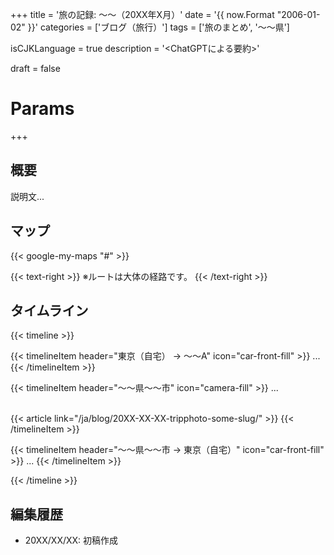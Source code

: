 +++
title = '旅の記録: 〜〜（20XX年X月）'
date = '{{ now.Format "2006-01-02" }}'
categories = ['ブログ（旅行）']
tags = ['旅のまとめ', '〜〜県']

isCJKLanguage = true
description = '<ChatGPTによる要約>'

draft = false

# Params
+++


## 概要

説明文...


## マップ

{{< google-my-maps "#" >}}

{{< text-right >}}
※ルートは大体の経路です。
{{< /text-right >}}


## タイムライン

{{< timeline >}}


{{< timelineItem header="東京（自宅） → 〜〜A" icon="car-front-fill" >}}
...
{{< /timelineItem >}}


{{< timelineItem header="〜〜県〜〜市" icon="camera-fill" >}}
...<br><br>

{{< article link="/ja/blog/20XX-XX-XX-tripphoto-some-slug/" >}}
{{< /timelineItem >}}


{{< timelineItem header="〜〜県〜〜市 → 東京（自宅）" icon="car-front-fill" >}}
...
{{< /timelineItem >}}


{{< /timeline >}}


## 編集履歴

- 20XX/XX/XX: 初稿作成


